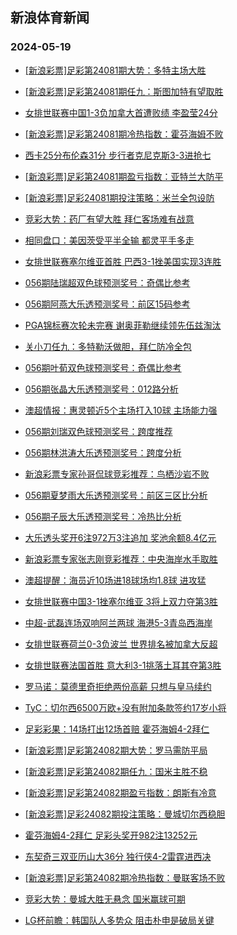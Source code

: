 ## 新浪体育新闻 
### 2024-05-19

+ [[新浪彩票]足彩第24081期大势：多特主场大胜](https://sports.sina.com.cn/l/2024-05-18/doc-inavrafm8152838.shtml)

+ [[新浪彩票]足彩第24081期任九：斯图加特有望取胜](https://sports.sina.com.cn/l/2024-05-18/doc-inavrafw0368340.shtml)

+ [女排世联赛中国1-3负加拿大首遭败绩 李盈莹24分](https://sports.sina.com.cn/others/volleyball/2024-05-18/doc-inavqvxy0481409.shtml)

+ [[新浪彩票]足彩第24081期冷热指数：霍芬海姆不败](https://sports.sina.com.cn/l/2024-05-18/doc-inavrafw0369744.shtml)

+ [西卡25分布伦森31分 步行者克尼克斯3-3进抢七](https://sports.sina.com.cn/basketball/nba/2024-05-18/doc-inavrhpu0289769.shtml)

+ [[新浪彩票]足彩第24081期盈亏指数：亚特兰大防平](https://sports.sina.com.cn/l/2024-05-18/doc-inavrafw0368775.shtml)

+ [[新浪彩票]足彩24081期投注策略：米兰全包设防](https://sports.sina.com.cn/l/2024-05-18/doc-inavrafm8154238.shtml)

+ [竞彩大势：药厂有望大胜 拜仁客场难有战意](https://sports.sina.com.cn/l/2024-05-18/doc-inavrafm8155090.shtml)

+ [相同盘口：美因茨受平半全输 都灵平手多走](https://sports.sina.com.cn/l/2024-05-18/doc-inavrhpi8054280.shtml)

+ [女排世联赛塞尔维亚首胜 巴西3-1挫美国实现3连胜](https://sports.sina.com.cn/others/volleyball/2024-05-18/doc-inavrhpu0278305.shtml)

+ [056期陆瑞超双色球预测奖号：奇偶比参考](https://sports.sina.com.cn/l/2024-05-18/doc-inavrtcc7847100.shtml)

+ [056期阿燕大乐透预测奖号：前区15码参考](https://sports.sina.com.cn/l/2024-05-18/doc-inavrtcc7849203.shtml)

+ [PGA锦标赛次轮未完赛 谢奥菲勒继续领先伍兹淘汰](https://sports.sina.com.cn/golf/pgatour/2024-05-18/doc-inavrhpu0269623.shtml)

+ [关小刀任九：多特勒沃做胆，拜仁防冷全包](https://sports.sina.com.cn/l/2024-05-18/doc-inavrxmp8414586.shtml)

+ [056期叶荀双色球预测奖号：奇偶比参考](https://sports.sina.com.cn/l/2024-05-18/doc-inavrtcq0061609.shtml)

+ [056期张晶大乐透预测奖号：012路分析](https://sports.sina.com.cn/l/2024-05-18/doc-inavrtcc7849667.shtml)

+ [澳超情报：惠灵顿近5个主场打入10球 主场能力强](https://sports.sina.com.cn/l/2024-05-18/doc-inavrhpi8058526.shtml)

+ [056期刘瑞双色球预测奖号：跨度推荐](https://sports.sina.com.cn/l/2024-05-18/doc-inavrtcq0061280.shtml)

+ [056期林洪涛大乐透预测奖号：跨度分析](https://sports.sina.com.cn/l/2024-05-18/doc-inavrtcc7848883.shtml)

+ [新浪彩票专家孙哥侃球竞彩推荐：鸟栖沙岩不败](https://sports.sina.com.cn/l/2024-05-18/doc-inavrnvs0189695.shtml)

+ [056期夏梦雨大乐透预测奖号：前区三区比分析](https://sports.sina.com.cn/l/2024-05-18/doc-inavrtcc7849003.shtml)

+ [056期子辰大乐透预测奖号：冷热比分析](https://sports.sina.com.cn/l/2024-05-18/doc-inavrtcq0064310.shtml)

+ [大乐透头奖开6注972万3注追加 奖池余额8.4亿元](https://sports.sina.com.cn/l/2024-05-18/doc-inavsizq6884586.shtml)

+ [新浪彩票专家张志刚竞彩推荐：中央海岸水手取胜](https://sports.sina.com.cn/l/2024-05-18/doc-inavrnvs0189912.shtml)

+ [澳超提醒：海员近10场进18球场均1.8球 进攻猛](https://sports.sina.com.cn/l/2024-05-18/doc-inavrhpu0279750.shtml)

+ [女排世联赛中国3-1挫塞尔维亚 3将上双力夺第3胜](https://sports.sina.com.cn/others/volleyball/2024-05-19/doc-inavsurc8008830.shtml)

+ [中超-武磊连场双响阿兰两球 海港5-3青岛西海岸](https://sports.sina.com.cn/china/j/2024-05-18/doc-inavsizi8221074.shtml)

+ [女排世联赛荷兰0-3负波兰 世界排名被加拿大反超](https://sports.sina.com.cn/others/volleyball/2024-05-18/doc-inavsizq6869631.shtml)

+ [女排世联赛法国首胜 意大利3-1挑落土耳其夺第3胜](https://sports.sina.com.cn/others/volleyball/2024-05-19/doc-inavsyxh6544004.shtml)

+ [罗马诺：莫德里奇拒绝两份高薪 只想与皇马续约](https://sports.sina.com.cn/g/laliga/2024-05-18/doc-inavrtcr8536077.shtml)

+ [TyC：切尔西6500万欧+没有附加条款签约17岁小将](https://sports.sina.com.cn/g/pl/2024-05-18/doc-inavrxmm9958866.shtml)

+ [足彩彩果：14场打出12场首赔 霍芬海姆4-2拜仁](https://sports.sina.com.cn/l/2024-05-19/doc-inavtffe6455934.shtml)

+ [[新浪彩票]足彩第24082期大势：罗马需防平局](https://sports.sina.com.cn/l/2024-05-19/doc-inavsizi8220348.shtml)

+ [[新浪彩票]足彩第24082期任九：国米主胜不稳](https://sports.sina.com.cn/l/2024-05-19/doc-inavsizq6881254.shtml)

+ [[新浪彩票]足彩第24082期盈亏指数：朗斯有冷意](https://sports.sina.com.cn/l/2024-05-19/doc-inavsizq6881821.shtml)

+ [[新浪彩票]足彩24082期投注策略：曼城切尔西稳胆](https://sports.sina.com.cn/l/2024-05-19/doc-inavsizq6881594.shtml)

+ [霍芬海姆4-2拜仁 足彩头奖开982注13252元](https://sports.sina.com.cn/l/2024-05-19/doc-inavtffe6455934.shtml)

+ [东契奇三双亚历山大36分 独行侠4-2雷霆进西决](https://sports.sina.com.cn/basketball/nba/2024-05-19/doc-inavtrut7588399.shtml)

+ [[新浪彩票]足彩第24082期冷热指数：曼联客场不败](https://sports.sina.com.cn/l/2024-05-19/doc-inavtrut7591289.shtml)

+ [竞彩大势：曼城大胜无悬念 国米赢球可期](https://sports.sina.com.cn/l/2024-05-19/doc-inavtffe6457127.shtml)

+ [LG杯前瞻：韩国队人多势众 阻击朴申是破局关键](https://sports.sina.com.cn/go/2024-05-19/doc-inavsqin6769378.shtml)

